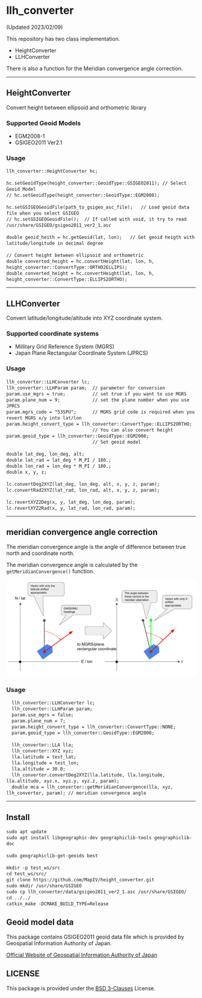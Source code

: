 # llh_converter

(Updated 2023/02/09)

This repository has two class implementation.

* HeightConverter
* LLHConverter

There is also a function for the Meridian convergence angle correction.

---

## HeightConverter

Convert height between ellipsoid and orthometric library

### Supported Geoid Models

* EGM2008-1
* GSIGEO2011 Ver2.1

### Usage

```
llh_converter::HeightConverter hc;

hc.setGeoidType(height_converter::GeoidType::GSIGEO2011); // Select Geoid Model
// hc.setGeoidType(height_converter::GeoidType::EGM2008);

hc.setGSIGEOGeoidFile(path_to_gsigeo_asc_file);   // Load geoid data file when you select GSIGEO
// hc.setGSIGEOGeoidFile();  // If called with void, it try to read /usr/share/GSIGEO/gsigeo2011_ver2_1.asc

double geoid_heith = hc.getGeoid(lat, lon);   // Get geoid heigth with latitude/longitude in decimal degree

// Convert height between ellipsoid and orthometric
double converted_height = hc.convertHeight(lat, lon, h, height_converter::ConvertType::ORTHO2ELLIPS);
double converted_height = hc.convertHeight(lat, lon, h, height_converter::ConvertType::ELLIPS2ORTHO);
```

---

## LLHConverter

Convert latitude/longitude/altitude into XYZ coordinate system.

### Supported coordinate systems

* Millitary Grid Reference System (MGRS)
* Japan Plane Rectangular Coordinate System (JPRCS)

### Usage

```
llh_converter::LLHConverter lc;
llh_converter::LLHParam param;  // parameter for conversion
param.use_mgrs = true;          // set true if you want to use MGRS
param.plane_num = 9;            // set the plane number when you use JPRCS
param.mgrs_code = "53SPU";      // MGRS grid code is required when you revert MGRS x/y into lat/lon
param.height_convert_type = llh_converter::ConvertType::ELLIPS2ORTHO;
                                // You can also convert height
param.geoid_type = llh_converter::GeoidType::EGM2008;
                                // Set geoid model

double lat_deg, lon_deg, alt;
double lat_rad = lat_deg * M_PI / 180.;
double lon_rad = lon_deg * M_PI / 180.;
double x, y, z;

lc.convertDeg2XYZ(lat_deg, lon_deg, alt, x, y, z, param);
lc.convertRad2XYZ(lat_rad, lon_rad, alt, x, y, z, param);

lc.revertXYZ2Deg(x, y, lat_deg, lon_deg, param);
lc.revertXYZ2Rad(x, y, lat_rad, lon_rad, param);
```

---

## meridian convergence angle correction

The meridian convergence angle is the angle of difference between true north and coordinate north.

The meridian convergence angle is calculated by the `getMeridianConvergence()` function.

<img src="docs/meridian_convergence_angle.png" width="750">

### Usage

```
  llh_converter::LLHConverter lc;
  llh_converter::LLHParam param;
  param.use_mgrs = false;
  param.plane_num = 7;
  param.height_convert_type = llh_converter::ConvertType::NONE;
  param.geoid_type = llh_converter::GeoidType::EGM2008;

  llh_converter::LLA lla;
  llh_converter::XYZ xyz;
  lla.latitude = test_lat;
  lla.longitude = test_lon;
  lla.altitude = 30.0;
  llh_converter.convertDeg2XYZ(lla.latitude, lla.longitude, lla.altitude, xyz.x, xyz.y, xyz.z, param);
  double mca = llh_converter::getMeridianConvergence(lla, xyz, llh_converter, param); // meridian convergence angle
```

---

## Install

```
sudo apt update
sudo apt install libgeographic-dev geographiclib-tools geographiclib-doc

sudo geographiclib-get-geoids best

mkdir -p test_ws/src
cd test_ws/src/
git clone https://github.com/MapIV/height_converter.git
sudo mkdir /usr/share/GSIGEO
sudo cp llh_converter/data/gsigeo2011_ver2_1.asc /usr/share/GSIGEO/
cd ../../
catkin_make -DCMAKE_BUILD_TYPE=Release
```

## Geoid model data

This package contains GSIGEO2011 geoid data file which is provided by Geospatial Information Authority of Japan.

[Official Website of Geospatial Information Authority of Japan](https://fgd.gsi.go.jp/download/geoid.php)

## LICENSE

This package is provided under the [BSD 3-Clauses](LICENSE) License.
